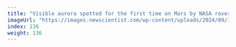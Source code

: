 ```yaml
---
title: "Visible aurora spotted for the first time on Mars by NASA rover"
imageUrl: "https://images.newscientist.com/wp-content/uploads/2024/09/11155019/SEI_221124993.jpg?width=788"
index: 136
weight: 136
---
```

